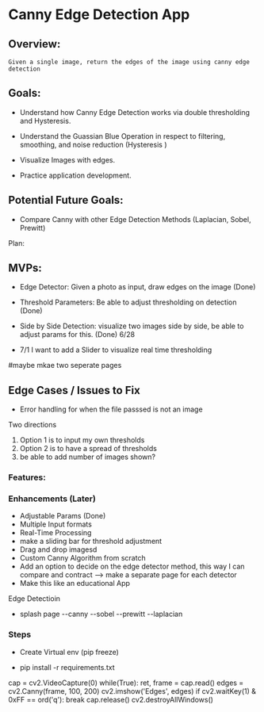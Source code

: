 # Canny Edge Detection App

## Overview:
    Given a single image, return the edges of the image using canny edge detection

## Goals:
- Understand how Canny Edge Detection works via double thresholding and Hysteresis.

- Understand the Guassian Blue Operation in respect to filtering, smoothing, and noise reduction (Hysteresis )

- Visualize Images with edges. 

- Practice application development.

## Potential Future Goals:
- Compare Canny with other Edge Detection Methods (Laplacian, Sobel, Prewitt)
 

Plan:

## MVPs:
- Edge Detector: Given a photo as input, draw edges on the image (Done)

- Threshold Parameters: Be able to adjust thresholding on detection (Done)

- Side by Side Detection: visualize two images side by side, be able to adjust params for this. (Done) 6/28

- 7/1 I want to add a Slider to visualize real time thresholding


#maybe mkae two seperate pages 
## Edge Cases / Issues to Fix

- Error handling for when the file passsed is not an image


Two directions
1) Option 1 is to input my own thresholds
2) Option 2 is to have a spread of thresholds 
3) be able to add number of images shown?

### Features:


### Enhancements (Later)
- Adjustable Params (Done)
- Multiple Input formats
- Real-Time Processing 
- make a sliding bar for threshold adjustment 
- Drag and drop imagesd
- Custom Canny Algorithm from scratch 
- Add an option to decide on the edge detector method, this way I can compare and contract --> make a separate page for each detector 
- Make this like an educational App

Edge Detectioin 
- splash page
--canny
--sobel 
--prewitt
--laplacian


### Steps
- Create Virtual env (pip freeze)

- pip install -r requirements.txt

cap = cv2.VideoCapture(0)
while(True):
    ret, frame = cap.read()
    edges = cv2.Canny(frame, 100, 200)
    cv2.imshow('Edges', edges)
    if cv2.waitKey(1) & 0xFF == ord('q'):
        break
cap.release()
cv2.destroyAllWindows()